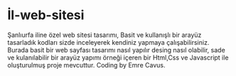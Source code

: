 # İl-web-sitesi
Şanlıurfa iline özel web sitesi tasarımı, Basit ve kullanışlı bir arayüz tasarladık kodları sizde inceleyerek kendiniz yapmaya çalışabilirsiniz.
Burada basit bir web sayfası tasarımı nasıl yapılır desing nasıl olabilir, sade ve kulanılabilir bir arayüz yapımı örneği içeren bir Html,Css ve Javascript ile oluşturulmuş proje mevcuttur.
Coding by Emre Cavus.
